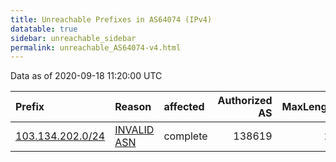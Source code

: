```yaml
---
title: Unreachable Prefixes in AS64074 (IPv4)
datatable: true
sidebar: unreachable_sidebar
permalink: unreachable_AS64074-v4.html
---
```


Data as of 2020-09-18 11:20:00 UTC


<div class="datatable-begin"></div>

| Prefix                                                     | Reason                                                                                                  | affected   |   Authorized AS |   MaxLength | Anchor                                       |   unreachable /24s |
|:-----------------------------------------------------------|:--------------------------------------------------------------------------------------------------------|:-----------|----------------:|------------:|:---------------------------------------------|-------------------:|
| [103.134.202.0/24](https://stat.ripe.net/103.134.202.0/24) | [INVALID ASN](https://rpki-validator.ripe.net/announcement-preview?asn=AS64074&prefix=103.134.202.0/24) | complete   |          138619 |          24 | [APNIC](unreachable_APNIC_RPKI_Root-v4.html) |                  1 |

<div class="datatable-end"></div>
